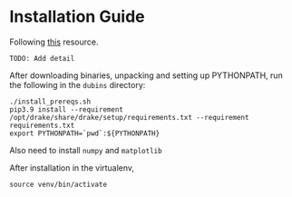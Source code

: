# Installation Guide

Following [this](http://underactuated.csail.mit.edu/drake.html) resource.

`TODO: Add detail`

After downloading binaries, unpacking and setting up PYTHONPATH, run the following in the `dubins` directory:

```
./install_prereqs.sh
pip3.9 install --requirement /opt/drake/share/drake/setup/requirements.txt --requirement requirements.txt
export PYTHONPATH=`pwd`:${PYTHONPATH}
```

Also need to install `numpy` and `matplotlib`

After installation in the virtualenv,
```
source venv/bin/activate
```